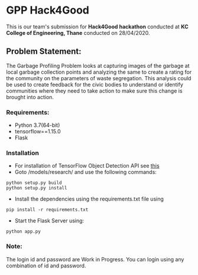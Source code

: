 # GPP Hack4Good
This is our team's submission for **Hack4Good hackathon** conducted at **KC College of Engineering, Thane** conducted on 28/04/2020.

## Problem Statement:
The Garbage Profiling Problem looks at capturing images of the garbage at local garbage collection points and analyzing the same to create a rating for the community on the parameters of waste segregation. This analysis could be used to create feedback for the civic bodies to understand or identify communities where they need to take action to make sure this change is brought into action.


### Requirements:
- Python 3.7(64-bit)
- tensorflow==1.15.0
- Flask

### Installation
- For installation of TensorFlow Object Detection API see [ this ](https://github.com/tensorflow/models/blob/master/research/object_detection/g3doc/installation.md)
- Goto /models/research/ and use the following commands:
```
python setup.py build
python setup.py install
```
- Install the dependencies using the requirements.txt file using 
```
pip install -r requirements.txt
```
- Start the Flask Server using:
```
python app.py
```
### Note:
The login id and password are Work in Progress. 
You can login using any combination of id and password.

